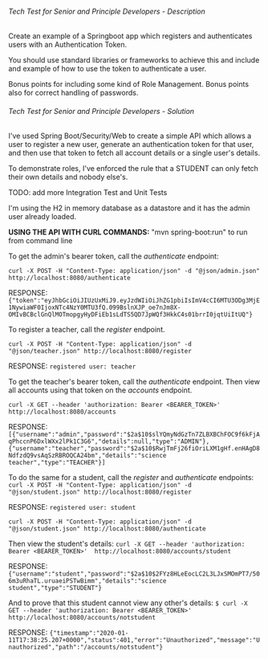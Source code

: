 ######  Tech Test for Senior and Principle Developers - Description

Create an example of a Springboot app which registers and authenticates users with an Authentication Token.

You should use standard libraries or frameworks to achieve this and include and example of how to use the token to authenticate a user.

Bonus points for including some kind of Role Management.
Bonus points also for correct handling of passwords.


######  Tech Test for Senior and Principle Developers - Solution

I've used Spring Boot/Security/Web to create a simple API which allows a user to register a new user, generate an authentication token for that user, and then use that token to fetch all account details or a single user's details. 

To demonstrate roles, I've enforced the rule that a STUDENT can only fetch their own details and nobody else's.

TODO: add more Integration Test and Unit Tests

I'm using the H2 in memory database as a datastore and it has the admin user already loaded.


**USING THE API WITH CURL COMMANDS:**  "mvn spring-boot:run" to run from command line

To get the admin's bearer token, call the _authenticate_ endpoint:

`curl -X POST -H "Content-Type: application/json" -d "@json/admin.json" http://localhost:8080/authenticate`

RESPONSE: `{"token":"eyJhbGciOiJIUzUxMiJ9.eyJzdWIiOiJhZG1pbiIsImV4cCI6MTU3ODg3MjE1NywiaWF0IjoxNTc4NzY0MTU3fQ.099BslnXJP_oe7nJm8X-OMIvBCBclGnQlMOTmopgyHyDFiEb1sLdTS5QD7JpWQf3HkkC4s01brrI0jqtUiItUQ"}`

To register a teacher, call the _register_ endpoint.

`curl -X POST -H "Content-Type: application/json" -d "@json/teacher.json" http://localhost:8080/register`

RESPONSE: `registered user: teacher`

To get the teacher's bearer token, call the _authenticate_ endpoint. Then view all accounts using that token on the _accounts_ endpoint.

`curl -X GET --header 'authorization: Bearer <BEARER_TOKEN>'  http://localhost:8080/accounts`

RESPONSE: `[{"username":"admin","password":"$2a$10$slYQmyNdGzTn7ZLBXBChFOC9f6kFjAqPhccnP6DxlWXx2lPk1C3G6","details":null,"type":"ADMIN"},{"username":"teacher","password":"$2a$10$RwjTmFj26fiOriLXM1gHf.enHAgD8NdfzdQ9vsAqSzRBROQCA24bm","details":"science teacher","type":"TEACHER"}]
`

To do the same for a student, call the _register_ and  _authenticate_ endpoints:
`curl -X POST -H "Content-Type: application/json" -d "@json/student.json" http://localhost:8080/register`
  
RESPONSE: `registered user: student`

`curl -X POST -H "Content-Type: application/json" -d "@json/student.json" http://localhost:8080/authenticate`

Then view the student's details:
`curl -X GET --header 'authorization: Bearer <BEARER_TOKEN>'  http://localhost:8080/accounts/student`

RESPONSE: `{"username":"student","password":"$2a$10$2FYz8HLeEocLC2L3LJxSMOmPT7/506m3uRhaTL.uruaeiPSTwBimm","details":"science student","type":"STUDENT"}
`

And to prove that this student cannot view any other's details:
`$ curl -X GET --header 'authorization: Bearer <BEARER_TOKEN>'  http://localhost:8080/accounts/notstudent`

RESPONSE: `{"timestamp":"2020-01-11T17:38:25.207+0000","status":401,"error":"Unauthorized","message":"Unauthorized","path":"/accounts/notstudent"}`
